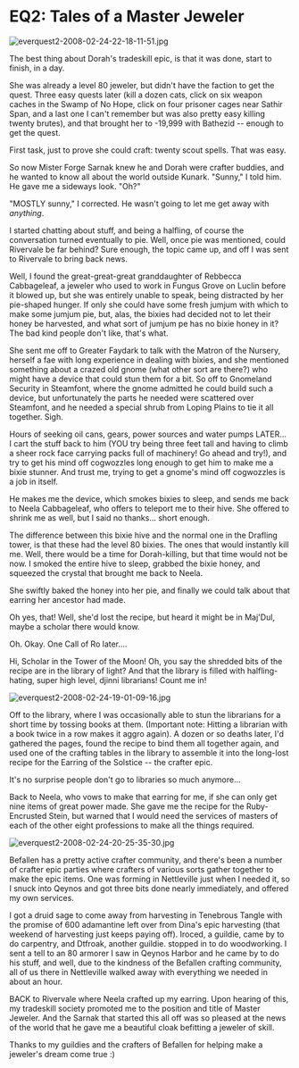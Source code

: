 # EQ2: Tales of a Master Jeweler

![everquest2-2008-02-24-22-18-11-51.jpg](http://westkarana.com/wp-content/uploads/2008/02/everquest2-2008-02-24-22-18-11-51.jpg)

The best thing about Dorah's tradeskill epic, is that it was done, start to finish, in a day.

She was already a level 80 jeweler, but didn't have the faction to get the quest. Three easy quests later (kill a dozen cats, click on six weapon caches in the Swamp of No Hope, click on four prisoner cages near Sathir Span, and a last one I can't remember but was also pretty easy killing twenty brutes), and that brought her to -19,999 with Bathezid -- enough to get the quest.

First task, just to prove she could craft: twenty scout spells. That was easy.

So now Mister Forge Sarnak knew he and Dorah were crafter buddies, and he wanted to know all about the world outside Kunark. "Sunny," I told him. He gave me a sideways look. "Oh?"

"MOSTLY sunny," I corrected. He wasn't going to let me get away with *anything*.

I started chatting about stuff, and being a halfling, of course the conversation turned eventually to pie. Well, once pie was mentioned, could Rivervale be far behind? Sure enough, the topic came up, and off I was sent to Rivervale to bring back news.

Well, I found the great-great-great granddaughter of Rebbecca Cabbageleaf, a jeweler who used to work in Fungus Grove on Luclin before it blowed up, but she was entirely unable to speak, being distracted by her pie-shaped hunger. If only she could have some fresh jumjum with which to make some jumjum pie, but, alas, the bixies had decided not to let their honey be harvested, and what sort of jumjum pe has no bixie honey in it? The bad kind people don't like, that's what.

She sent me off to Greater Faydark to talk with the Matron of the Nursery, herself a fae with long experience in dealing with bixies, and she mentioned something about a crazed old gnome (what other sort are there?) who might have a device that could stun them for a bit. So off to Gnomeland Security in Steamfont, where the gnome admitted he could build such a device, but unfortunately the parts he needed were scattered over Steamfont, and he needed a special shrub from Loping Plains to tie it all together. Sigh.

Hours of seeking oil cans, gears, power sources and water pumps LATER... I cart the stuff back to him (YOU try being three feet tall and having to climb a sheer rock face carrying packs full of machinery! Go ahead and try!), and try to get his mind off cogwozzles long enough to get him to make me a bixie stunner. And trust me, trying to get a gnome's mind off cogwozzles is a job in itself.

He makes me the device, which smokes bixies to sleep, and sends me back to Neela Cabbageleaf, who offers to teleport me to their hive. She offered to shrink me as well, but I said no thanks... short enough.

The difference between this bixie hive and the normal one in the Drafling tower, is that these had the level 80 bixies. The ones that would instantly kill me. Well, there would be a time for Dorah-killing, but that time would not be now. I smoked the entire hive to sleep, grabbed the bixie honey, and squeezed the crystal that brought me back to Neela.

She swiftly baked the honey into her pie, and finally we could talk about that earring her ancestor had made.

Oh yes, that! Well, she'd lost the recipe, but heard it might be in Maj'Dul, maybe a scholar there would know.

Oh. Okay. One Call of Ro later....

Hi, Scholar in the Tower of the Moon! Oh, you say the shredded bits of the recipe are in the library of light? And that the library is filled with halfling-hating, super high level, djinni librarians! Count me in!

![everquest2-2008-02-24-19-01-09-16.jpg](http://westkarana.com/wp-content/uploads/2008/02/everquest2-2008-02-24-19-01-09-16.jpg)

Off to the library, where I was occasionally able to stun the librarians for a short time by tossing books at them. (Important note: Hitting a librarian with a book twice in a row makes it aggro again). A dozen or so deaths later, I'd gathered the pages, found the recipe to bind them all together again, and used one of the crafting tables in the library to assemble it into the long-lost recipe for the Earring of the Solstice -- the crafter epic.

It's no surprise people don't go to libraries so much anymore...

Back to Neela, who vows to make that earring for me, if she can only get nine items of great power made. She gave me the recipe for the Ruby-Encrusted Stein, but warned that I would need the services of masters of each of the other eight professions to make all the things required.

![everquest2-2008-02-24-20-25-35-30.jpg](http://westkarana.com/wp-content/uploads/2008/02/everquest2-2008-02-24-20-25-35-30.jpg)

Befallen has a pretty active crafter community, and there's been a number of crafter epic parties where crafters of various sorts gather together to make the epic items. One was forming in Nettleville just when I needed it, so I snuck into Qeynos and got three bits done nearly immediately, and offered my own services.

I got a druid sage to come away from harvesting in Tenebrous Tangle with the promise of 600 adamantine left over from Dina's epic harvesting (that weekend of harvesting just keeps paying off). Iroced, a guildie, came by to do carpentry, and Dtfroak, another guildie. stopped in to do woodworking. I sent a tell to an 80 armorer I saw in Qeynos Harbor and he came by to do his stuff, and well, due to the kindness of the Befallen crafting community, all of us there in Nettleville walked away with everything we needed in about an hour.

BACK to Rivervale where Neela crafted up my earring. Upon hearing of this, my tradeskill society promoted me to the position and title of Master Jeweler. And the Sarnak that started this all off was so pleased at the news of the world that he gave me a beautiful cloak befitting a jeweler of skill.

Thanks to my guildies and the crafters of Befallen for helping make a jeweler's dream come true :)

